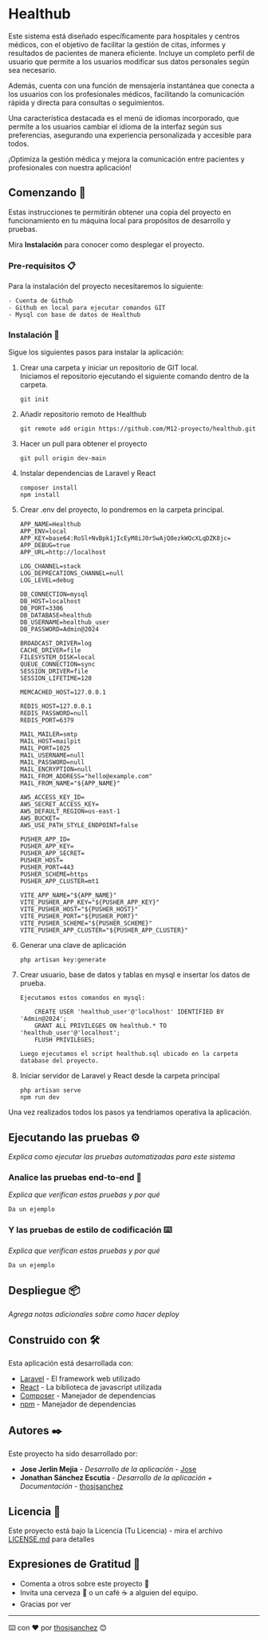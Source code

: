 # Healthub

Este sistema está diseñado específicamente para hospitales y centros médicos, con el objetivo de facilitar la gestión de citas, informes y resultados de pacientes de manera eficiente. Incluye un completo perfil de usuario que permite a los usuarios modificar sus datos personales según sea necesario.

Además, cuenta con una función de mensajería instantánea que conecta a los usuarios con los profesionales médicos, facilitando la comunicación rápida y directa para consultas o seguimientos.

Una característica destacada es el menú de idiomas incorporado, que permite a los usuarios cambiar el idioma de la interfaz según sus preferencias, asegurando una experiencia personalizada y accesible para todos.

¡Optimiza la gestión médica y mejora la comunicación entre pacientes y profesionales con nuestra aplicación!

## Comenzando 🚀

Estas instrucciones te permitirán obtener una copia del proyecto en funcionamiento en tu máquina local para propósitos de desarrollo y pruebas.

Mira **Instalación** para conocer como desplegar el proyecto.


### Pre-requisitos 📋

Para la instalación del proyecto necesitaremos lo siguiente:

```
- Cuenta de Github
- Github en local para ejecutar comandos GIT
- Mysql con base de datos de Healthub
```

### Instalación 🔧

Sigue los siguientes pasos para instalar la aplicación:

1. Crear una carpeta y iniciar un repositorio de GIT local.  
Iniciamos el repositorio ejecutando el siguiente comando dentro de la carpeta.

    ```
    git init
    ```
2. Añadir repositorio remoto de Healthub
    ```
    git remote add origin https://github.com/M12-proyecto/healthub.git
    ```
3. Hacer un pull para obtener el proyecto
    ```
    git pull origin dev-main
    ```
4. Instalar dependencias de Laravel y React
    ```
    composer install
    npm install
    ```
5. Crear .env del proyecto, lo pondremos en la carpeta principal.
    ```
    APP_NAME=Healthub
    APP_ENV=local
    APP_KEY=base64:RoSl+NvBpk1jIcEyM8iJ0rSwAjQ0ezkWQcXLqDZK8jc=
    APP_DEBUG=true
    APP_URL=http://localhost

    LOG_CHANNEL=stack
    LOG_DEPRECATIONS_CHANNEL=null
    LOG_LEVEL=debug

    DB_CONNECTION=mysql
    DB_HOST=localhost
    DB_PORT=3306
    DB_DATABASE=healthub
    DB_USERNAME=healthub_user
    DB_PASSWORD=Admin@2024

    BROADCAST_DRIVER=log
    CACHE_DRIVER=file
    FILESYSTEM_DISK=local
    QUEUE_CONNECTION=sync
    SESSION_DRIVER=file
    SESSION_LIFETIME=120

    MEMCACHED_HOST=127.0.0.1

    REDIS_HOST=127.0.0.1
    REDIS_PASSWORD=null
    REDIS_PORT=6379

    MAIL_MAILER=smtp
    MAIL_HOST=mailpit
    MAIL_PORT=1025
    MAIL_USERNAME=null
    MAIL_PASSWORD=null
    MAIL_ENCRYPTION=null
    MAIL_FROM_ADDRESS="hello@example.com"
    MAIL_FROM_NAME="${APP_NAME}"

    AWS_ACCESS_KEY_ID=
    AWS_SECRET_ACCESS_KEY=
    AWS_DEFAULT_REGION=us-east-1
    AWS_BUCKET=
    AWS_USE_PATH_STYLE_ENDPOINT=false

    PUSHER_APP_ID=
    PUSHER_APP_KEY=
    PUSHER_APP_SECRET=
    PUSHER_HOST=
    PUSHER_PORT=443
    PUSHER_SCHEME=https
    PUSHER_APP_CLUSTER=mt1

    VITE_APP_NAME="${APP_NAME}"
    VITE_PUSHER_APP_KEY="${PUSHER_APP_KEY}"
    VITE_PUSHER_HOST="${PUSHER_HOST}"
    VITE_PUSHER_PORT="${PUSHER_PORT}"
    VITE_PUSHER_SCHEME="${PUSHER_SCHEME}"
    VITE_PUSHER_APP_CLUSTER="${PUSHER_APP_CLUSTER}"
    ```
6. Generar una clave de aplicación
    ```
    php artisan key:generate
    ```
7. Crear usuario, base de datos y tablas en mysql e insertar los datos de prueba.
    ```
    Ejecutamos estos comandos en mysql:

        CREATE USER 'healthub_user'@'localhost' IDENTIFIED BY 'Admin@2024';
        GRANT ALL PRIVILEGES ON healthub.* TO 'healthub_user'@'localhost';
        FLUSH PRIVILEGES;

    Luego ejecutamos el script healthub.sql ubicado en la carpeta database del proyecto.
    ```
8. Iniciar servidor de Laravel y React desde la carpeta principal
    ```
    php artisan serve
    npm run dev
    ```
Una vez realizados todos los pasos ya tendriamos operativa la aplicación.

## Ejecutando las pruebas ⚙️

_Explica como ejecutar las pruebas automatizadas para este sistema_

### Analice las pruebas end-to-end 🔩

_Explica que verifican estas pruebas y por qué_

```
Da un ejemplo
```

### Y las pruebas de estilo de codificación ⌨️

_Explica que verifican estas pruebas y por qué_

```
Da un ejemplo
```

## Despliegue 📦

_Agrega notas adicionales sobre como hacer deploy_

## Construido con 🛠️

Esta aplicación está desarrollada con:

* [Laravel](https://laravel.com) - El framework web utilizado
* [React](https://es.react.dev) - La biblioteca de javascript utilizada
* [Composer](https://getcomposer.org) - Manejador de dependencias
* [npm](https://www.npmjs.com) - Manejador de dependencias

## Autores ✒️

Este proyecto ha sido desarrollado por:

* **Jose Jerlin Mejia** - *Desarrollo de la aplicación* - [Jose]()
* **Jonathan Sánchez Escutia** - *Desarrollo de la aplicación + Documentación* - [thosjsanchez](https://github.com/thosjsanchez)

## Licencia 📄

Este proyecto está bajo la Licencia (Tu Licencia) - mira el archivo [LICENSE.md](LICENSE.md) para detalles

## Expresiones de Gratitud 🎁

* Comenta a otros sobre este proyecto 📢
* Invita una cerveza 🍺 o un café ☕ a alguien del equipo.
* Gracias por ver

---
⌨️ con ❤️ por [thosjsanchez](https://github.com/thosjsanchez) 😊
